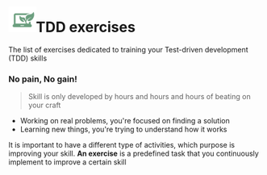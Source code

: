 # <img src="https://raw.githubusercontent.com/bobocode-projects/resources/master/image/logo_transparent_background.png" height=50/>TDD exercises
The list of exercises dedicated to training your Test-driven development (TDD) skills

### No pain, No gain!

> Skill is only developed by hours and hours and hours of beating on your craft

* Working on real problems, you're focused on finding a solution
* Learning new things, you're trying to understand how it works
 
It is important to have a different type of activities, which purpose is improving your skill. **An exercise** is a predefined task that you continuously implement to improve a certain skill
